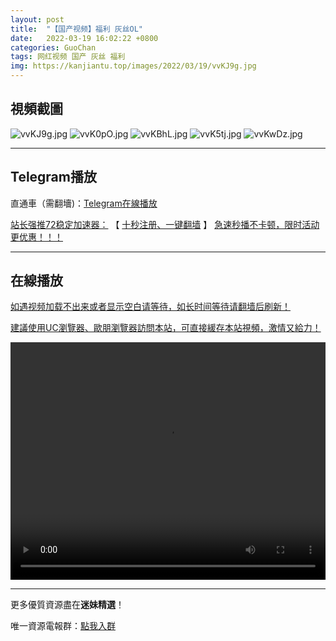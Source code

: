 ```yaml
---
layout: post
title:  "【国产视频】福利 灰丝OL"
date:   2022-03-19 16:02:22 +0800
categories: GuoChan
tags: 网红视频 国产 灰丝 福利
img: https://kanjiantu.top/images/2022/03/19/vvKJ9g.jpg
---
```



## 視頻截圖

![vvKJ9g.jpg](https://kanjiantu.top/images/2022/03/19/vvKJ9g.jpg)
![vvK0pO.jpg](https://kanjiantu.top/images/2022/03/19/vvK0pO.jpg)
![vvKBhL.jpg](https://kanjiantu.top/images/2022/03/19/vvKBhL.jpg)
![vvK5tj.jpg](https://kanjiantu.top/images/2022/03/19/vvK5tj.jpg)
![vvKwDz.jpg](https://kanjiantu.top/images/2022/03/19/vvKwDz.jpg)

* * *
## Telegram播放

直通車（需翻墻)：[Telegram在線播放](https://t.me/mimeijingxuan/215)

<u>站长强推72稳定加速器：</u> 【 [十秒注册、一键翻墙](https://www.mimei.blog/skip/vpn.html) 】
<u>  急速秒播不卡顿，限时活动更优惠！！！</u>
* * *
## 在線播放
<u>如遇视频加载不出来或者显示空白请等待，如长时间等待请翻墙后刷新！</u>

<u>建議使用UC瀏覽器、歐朋瀏覽器訪問本站，可直接緩存本站視頻，激情又給力！</u>
<center><video src="https://cdn.publer.io/uploads/videos/6247f8a1db2797357edec84a/6269b21062bffe8cfb262eb80fb0dbb7.mp4" width="100%" height="380px" controls="controls"></video></center>


* * *
更多優質資源盡在**迷妹精選**！

唯一資源電報群：[點我入群](https://t.me/mimeijingxuan)


